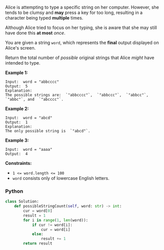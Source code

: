 Alice is attempting to type a specific string on her computer. However, she tends to be clumsy and  **may**  press a key
for too long, resulting in a character being typed  **multiple**  times.

Although Alice tried to focus on her typing, she is aware that she may still have done this  **at most**  _once_.

You are given a string  `word`, which represents the  **final**  output displayed on Alice's screen.

Return the total number of  _possible_  original strings that Alice  _might_  have intended to type.

**Example 1:**

```
Input:  word = "abbcccc"
Output:  5
Explanation:
The possible strings are:  `"abbcccc"`,  `"abbccc"`,  `"abbcc"`,  `"abbc"`, and  `"abcccc"`.
```

**Example 2:**

```
Input:  word = "abcd"
Output:  1
Explanation:
The only possible string is  `"abcd"`.
```

**Example 3:**

```
Input:  word = "aaaa"
Output:  4
```

**Constraints:**

- `1 <= word.length <= 100`
- `word`  consists only of lowercase English letters.

### Python

```py
class Solution:
    def possibleStringCount(self, word: str) -> int:
        cur = word[0]
        result = 1
        for i in range(1, len(word)):
            if cur != word[i]:
                cur = word[i]
            else:
                result += 1
        return result
```